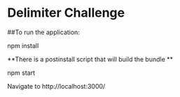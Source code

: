 # Delimiter Challenge

##To run the application:

npm install

**There is a postinstall script that will build the bundle **

npm start

Navigate to http://localhost:3000/
